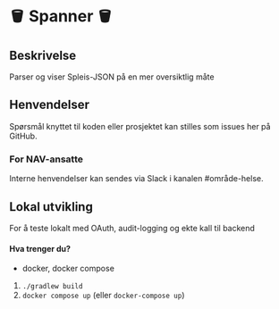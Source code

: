 
# 🪣 Spanner 🪣

## Beskrivelse
Parser og viser Spleis-JSON på en mer oversiktlig måte

## Henvendelser
Spørsmål knyttet til koden eller prosjektet kan stilles som issues her på GitHub.
### For NAV-ansatte
Interne henvendelser kan sendes via Slack i kanalen #område-helse.

## Lokal utvikling
For å teste lokalt med OAuth, audit-logging og ekte kall til backend

#### Hva trenger du?
- docker, docker compose

1. `./gradlew build`
2. `docker compose up` (eller `docker-compose up`)
